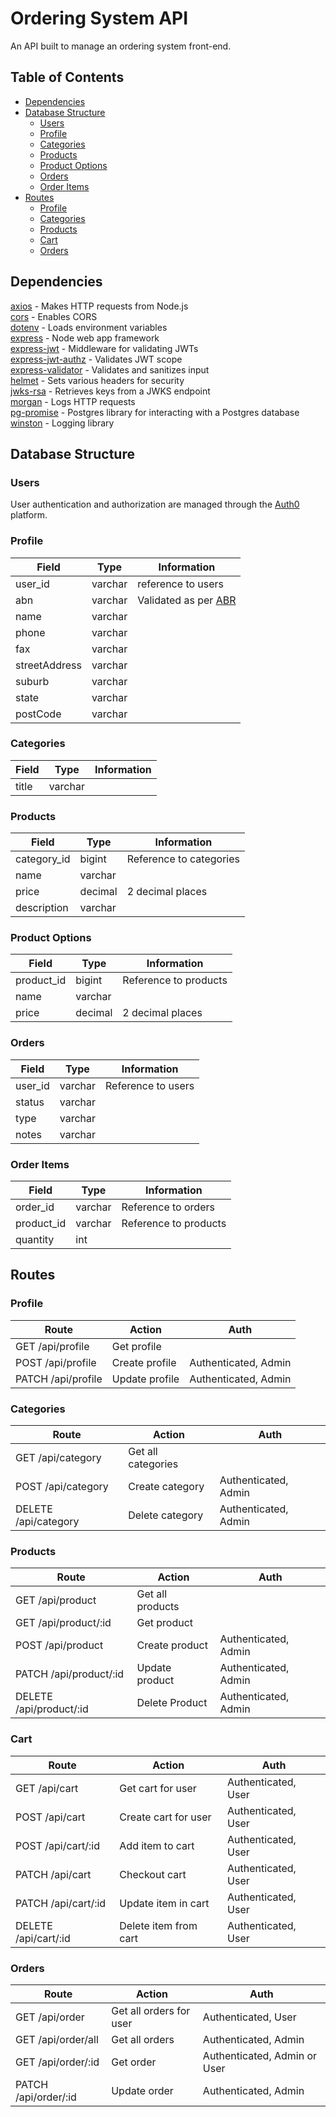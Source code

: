 # Ordering System API

An API built to manage an ordering system front-end.

## Table of Contents

- [Dependencies](#dependencies)
- [Database Structure](#database-structure)
  - [Users](#users)
  - [Profile](#profile)
  - [Categories](#categories)
  - [Products](#products)
  - [Product Options](#product-options)
  - [Orders](#orders)
  - [Order Items](#order-items)
- [Routes](#routes)
  - [Profile](#profile-1)
  - [Categories](#categories-1)
  - [Products](#products-1)
  - [Cart](#cart)
  - [Orders](#orders-1)

## Dependencies

[axios](https://github.com/axios/axios) - Makes HTTP requests from Node.js<br />
[cors](https://github.com/expressjs/cors) - Enables CORS<br />
[dotenv](https://github.com/motdotla/dotenv) - Loads environment variables<br />
[express](https://github.com/expressjs/express) - Node web app framework<br />
[express-jwt](https://github.com/auth0/express-jwt) - Middleware for validating JWTs<br />
[express-jwt-authz](https://github.com/auth0/express-jwt-authz) - Validates JWT scope<br />
[express-validator](https://github.com/express-validator/express-validator) - Validates and sanitizes input<br />
[helmet](https://github.com/helmetjs/helmet) - Sets various headers for security<br />
[jwks-rsa](https://github.com/auth0/node-jwks-rsa) - Retrieves keys from a JWKS endpoint<br />
[morgan](https://github.com/expressjs/morgan) - Logs HTTP requests<br />
[pg-promise](https://github.com/vitaly-t/pg-promise) - Postgres library for interacting with a Postgres database<br />
[winston](https://github.com/winstonjs/winston) - Logging library<br />

## Database Structure

### Users

User authentication and authorization are managed through the [Auth0](https://auth0.com/) platform.

### Profile

| Field         | Type    | Information                                                        |
| ------------- | ------- | ------------------------------------------------------------------ |
| user_id       | varchar | reference to users                                                 |
| abn           | varchar | Validated as per [ABR](https://abr.business.gov.au/help/abnformat) |
| name          | varchar |                                                                    |
| phone         | varchar |                                                                    |
| fax           | varchar |                                                                    |
| streetAddress | varchar |                                                                    |
| suburb        | varchar |                                                                    |
| state         | varchar |                                                                    |
| postCode      | varchar |                                                                    |

### Categories

| Field | Type    | Information |
| ----- | ------- | ----------- |
| title | varchar |             |

### Products

| Field       | Type    | Information             |
| ----------- | ------- | ----------------------- |
| category_id | bigint  | Reference to categories |
| name        | varchar |                         |
| price       | decimal | 2 decimal places        |
| description | varchar |                         |

### Product Options

| Field      | Type    | Information           |
| ---------- | ------- | --------------------- |
| product_id | bigint  | Reference to products |
| name       | varchar |                       |
| price      | decimal | 2 decimal places      |

### Orders

| Field   | Type    | Information        |
| ------- | ------- | ------------------ |
| user_id | varchar | Reference to users |
| status  | varchar |                    |
| type    | varchar |                    |
| notes   | varchar |                    |

### Order Items

| Field      | Type    | Information           |
| ---------- | ------- | --------------------- |
| order_id   | varchar | Reference to orders   |
| product_id | varchar | Reference to products |
| quantity   | int     |                       |

## Routes

### Profile

| Route              | Action         | Auth                 |
| ------------------ | -------------- | -------------------- |
| GET /api/profile   | Get profile    |                      |
| POST /api/profile  | Create profile | Authenticated, Admin |
| PATCH /api/profile | Update profile | Authenticated, Admin |

### Categories

| Route                | Action             | Auth                 |
| -------------------- | ------------------ | -------------------- |
| GET /api/category    | Get all categories |                      |
| POST /api/category   | Create category    | Authenticated, Admin |
| DELETE /api/category | Delete category    | Authenticated, Admin |

### Products

| Route                   | Action           | Auth                 |
| ----------------------- | ---------------- | -------------------- |
| GET /api/product        | Get all products |                      |
| GET /api/product/:id    | Get product      |                      |
| POST /api/product       | Create product   | Authenticated, Admin |
| PATCH /api/product/:id  | Update product   | Authenticated, Admin |
| DELETE /api/product/:id | Delete Product   | Authenticated, Admin |

### Cart

| Route                | Action                | Auth                |
| -------------------- | --------------------- | ------------------- |
| GET /api/cart        | Get cart for user     | Authenticated, User |
| POST /api/cart       | Create cart for user  | Authenticated, User |
| POST /api/cart/:id   | Add item to cart      | Authenticated, User |
| PATCH /api/cart      | Checkout cart         | Authenticated, User |
| PATCH /api/cart/:id  | Update item in cart   | Authenticated, User |
| DELETE /api/cart/:id | Delete item from cart | Authenticated, User |

### Orders

| Route                | Action                  | Auth                         |
| -------------------- | ----------------------- | ---------------------------- |
| GET /api/order       | Get all orders for user | Authenticated, User          |
| GET /api/order/all   | Get all orders          | Authenticated, Admin         |
| GET /api/order/:id   | Get order               | Authenticated, Admin or User |
| PATCH /api/order/:id | Update order            | Authenticated, Admin         |
